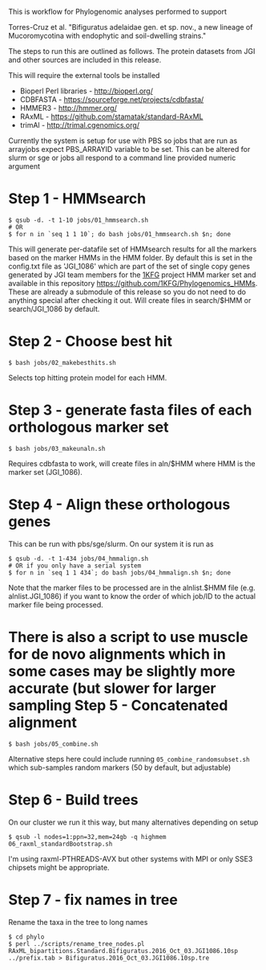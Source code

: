 This is workflow for Phylogenomic analyses performed to support 

Torres-Cruz et al. "Bifiguratus adelaidae gen. et sp. nov., a new lineage of Mucoromycotina with endophytic and soil-dwelling strains."

The steps to run this are outlined as follows. The protein datasets from JGI and other sources are included in this release.

This will require the external tools be installed
* Bioperl Perl libraries - http://bioperl.org/
* CDBFASTA - https://sourceforge.net/projects/cdbfasta/
* HMMER3 - http://hmmer.org/
* RAxML - https://github.com/stamatak/standard-RAxML
* trimAl - http://trimal.cgenomics.org/

Currently the system is setup for use with PBS so jobs that are run as arrayjobs expect PBS_ARRAYID variable to be set. This can be altered for slurm or sge or jobs all respond to a command line provided numeric argument

Step 1 - HMMsearch
==================
```
$ qsub -d. -t 1-10 jobs/01_hmmsearch.sh
# OR
$ for n in `seq 1 1 10`; do bash jobs/01_hmmsearch.sh $n; done
```

This will generate per-datafile set of HMMsearch results for all the
markers based on the marker HMMs in the HMM folder. By default this is
set in the config.txt file as 'JGI_1086' which are part of the set of
single copy genes generated by JGI team members for the
[1KFG](http://1000.fungalgenomes.org) project HMM marker set and
available in this repository
https://github.com/1KFG/Phylogenomics_HMMs. These are already a
submodule of this release so you do not need to do anything special
after checking it out. Will create files in search/$HMM or
search/JGI_1086 by default.

Step 2 - Choose best hit
=======================
```
$ bash jobs/02_makebesthits.sh
```
Selects top hitting protein model for each HMM.

Step 3 - generate fasta files of each orthologous marker set
============================================================
```
$ bash jobs/03_makeunaln.sh
```
Requires cdbfasta to work, will create files in aln/$HMM where HMM is the marker set (JGI_1086).

Step 4 - Align these orthologous genes
======================================
This can be run with pbs/sge/slurm. On our system it is run as
```
$ qsub -d. -t 1-434 jobs/04_hmmalign.sh
# OR if you only have a serial system
$ for n in `seq 1 1 434`; do bash jobs/04_hmmalign.sh $n; done
````

Note that the marker files to be processed are in the alnlist.$HMM
file (e.g. alnlist.JGI_1086) if you want to know the order of which
job/ID to the actual marker file being processed.

There is also a script to use muscle for de novo alignments which in some cases may be slightly more accurate (but slower for larger sampling 
Step 5 - Concatenated alignment
===============================
```
$ bash jobs/05_combine.sh
```

Alternative steps here could include running
`05_combine_randomsubset.sh` which sub-samples random markers (50 by default, but adjustable)

Step 6 - Build trees
====================
On our cluster we run it this way, but many alternatives depending on setup
```
$ qsub -l nodes=1:ppn=32,mem=24gb -q highmem 06_raxml_standardBootstrap.sh
```

I'm using raxml-PTHREADS-AVX but other systems with MPI or only SSE3
chipsets might be appropriate.

Step 7 - fix names in tree
==========================
Rename the taxa in the tree to long names
```
$ cd phylo
$ perl ../scripts/rename_tree_nodes.pl RAxML_bipartitions.Standard.Bifiguratus.2016_Oct_03.JGI1086.10sp ../prefix.tab > Bifiguratus.2016_Oct_03.JGI1086.10sp.tre
```
